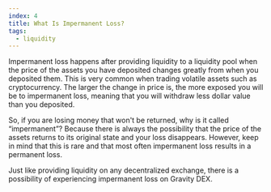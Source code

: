 ```yaml
---
index: 4
title: What Is Impermanent Loss?
tags: 
  - liquidity
---
```


Impermanent loss happens after providing liquidity to a liquidity pool when the price of the assets you have deposited changes greatly from when you deposited them. This is very common when trading volatile assets such as cryptocurrency. The larger the change in price is, the more exposed you will be to impermanent loss, meaning that you will withdraw less dollar value than you deposited.

So, if you are losing money that won't be returned, why is it called “impermanent”? Because there is always the possibility that the price of the assets returns to its original state and your loss disappears. However, keep in mind that this is rare and that most often impermanent loss results in a permanent loss.

Just like providing liquidity on any decentralized exchange, there is a possibility of experiencing impermanent loss on Gravity DEX.
